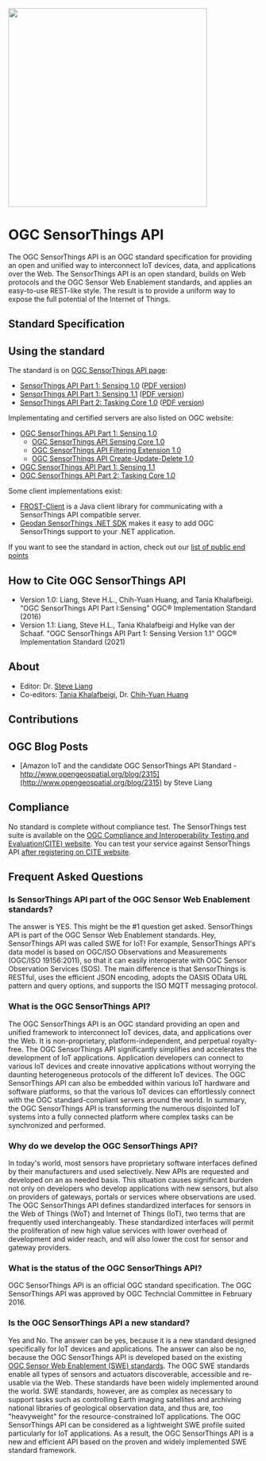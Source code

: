 <img src="http://www.opengeospatial.org/pub/www/files/OGC_Logo_2D_Blue_x_0_0.png" width="400">

# OGC SensorThings API
The OGC SensorThings API is an OGC standard specification for providing an open and unified way to interconnect IoT devices, data, and applications over the Web. The SensorThings API is an open standard, builds on Web protocols and the OGC Sensor Web Enablement standards, and applies an easy-to-use REST-like style. The result is to provide a uniform way to expose the full potential of the Internet of Things.

## Standard Specification


## Using the standard

The standard is on [OGC SensorThings API page](https://www.ogc.org/standards/sensorthings):

* [SensorThings API Part 1: Sensing 1.0](http://docs.opengeospatial.org/is/15-078r6/15-078r6.html) ([PDF version](https://portal.opengeospatial.org/files/15-078r6))
* [SensorThings API Part 1: Sensing 1.1](https://docs.ogc.org/is/18-088/18-088.html) ([PDF version](https://docs.ogc.org/is/18-088/18-088.pdf))
* [SensorThings API Part 2: Tasking Core 1.0](http://docs.opengeospatial.org/is/17-079r1/17-079r1.html) ([PDF version](https://portal.opengeospatial.org/files/17-079r1))

Implementating and certified servers are also listed on OGC website:

* [OGC SensorThings API Part 1: Sensing 1.0](https://www.ogc.org/resource/products/byspec/?specid=772)
    * [OGC SensorThings API Sensing Core 1.0](https://www.ogc.org/resource/products/byspec/?specid=773)
    * [OGC SensorThings API Filtering Extension 1.0](https://www.ogc.org/resource/products/byspec/?specid=774)
    * [OGC SensorThings API Create-Update-Delete 1.0](https://www.ogc.org/resource/products/byspec/?specid=775)
* [OGC SensorThings API Part 1: Sensing 1.1](https://www.ogc.org/resource/products/byspec/?specid=1183)
* [OGC SensorThings API Part 2: Tasking Core 1.0](https://www.ogc.org/resource/products/byspec/?specid=971)


Some client implementations exist:
* [FROST-Client](https://github.com/FraunhoferIOSB/FROST-Client) is a Java client library for communicating with a SensorThings API compatible server.
* [Geodan SensorThings .NET SDK](https://github.com/gost/sensorthings-net-sdk)  makes it easy to add OGC SensorThings support to your .NET application.

If you want to see the standard in action, check out our [list of public end points](PublicEndPoints.md)


## How to Cite OGC SensorThings API
* Version 1.0: Liang, Steve H.L., Chih-Yuan Huang, and Tania Khalafbeigi. "OGC SensorThings API Part I:Sensing" OGC® Implementation Standard (2016)
* Version 1.1: Liang, Steve H.L., Tania Khalafbeigi and Hylke van der Schaaf. "OGC SensorThings API Part 1: Sensing Version 1.1" OGC® Implementation Standard (2021)

## About
* Editor: Dr. [Steve Liang](http://www.sensorup.com)
* Co-editors: [Tania Khalafbeigi](http://www.sensorup.com), Dr. [Chih-Yuan Huang](http://www1.csrsr.ncu.edu.tw/Ver13_J30/index.php/about-us/personal/faculty)

## Contributions

## OGC Blog Posts
* [Amazon IoT and the candidate OGC SensorThings API Standard - http://www.opengeospatial.org/blog/2315](http://www.opengeospatial.org/blog/2315) by Steve Liang

## Compliance
No standard is complete without compliance test. The SensorThings test suite is available on the [OGC Compliance and Interoperability Testing and Evaluation(CITE) website](http://cite.opengeospatial.org/teamengine/about/sta10/1.0/site/).  You can test your service against SensorThings API [after registering on CITE website](http://cite.opengeospatial.org/te2/register.jsp).

## Frequent Asked Questions
### Is SensorThings API part of the OGC Sensor Web Enablement standards?
The answer is YES. This might be the #1 question get asked. SensorThings API is part of the OGC Sensor Web Enablement standards. Hey, SensorThings API was called SWE for IoT! For example, SensorThings API's data model is based on OGC/ISO Observations and Measurements (OGC/ISO 19156:2011), so that it can easily interoperate with OGC Sensor Observation Services (SOS). The main difference is that SensorThings is RESTful, uses the efficient JSON encoding, adopts the OASIS OData URL pattern and query options, and supports the ISO MQTT messaging protocol.

### What is the OGC SensorThings API?
The OGC SensorThings API is an OGC standard providing an open and unified framework to interconnect IoT devices, data, and applications over the Web. It is non-proprietary, platform-independent, and perpetual royalty-free. The OGC SensorThings API significantly simplifies and accelerates the development of IoT applications. Application developers can connect to various IoT devices and create innovative applications without worrying the daunting heterogeneous protocols of the different IoT devices. The OGC SensorThings API can also be embedded within various IoT hardware and software platforms, so that the various IoT devices can effortlessly connect with the OGC standard-compliant servers around the world. In summary, the OGC SensorThings API is transforming the numerous disjointed IoT systems into a fully connected platform where complex tasks can be synchronized and performed.

### Why do we develop the OGC SensorThings API?
In today's world, most sensors have proprietary software interfaces defined by their manufacturers and used selectively. New APIs are requested and developed on an as needed basis. This situation causes significant burden not only on developers who develop applications with new sensors, but also on providers of gateways, portals or services where observations are used. The OGC SensorThings API defines standardized interfaces for sensors in the Web of Things (WoT) and Internet of Things (IoT), two terms that are frequently used interchangeably. These standardized interfaces will permit the proliferation of new high value services with lower overhead of development and wider reach, and will also lower the cost for sensor and gateway providers.

### What is the status of the OGC SensorThings API?
OGC SensorThings API is an official OGC standard specification. The OGC SensorThings API was approved by OGC Techncial Committee in February 2016. 

### Is the OGC SensorThings API a new standard?
Yes and No. The answer can be yes, because it is a new standard designed specifically for IoT devices and applications. The answer can also be no, because the OGC SensorThings API is developed based on the existing [OGC Sensor Web Enablement (SWE) standards](http://www.opengeospatial.org/ogc/markets-technologies/swe). The OGC SWE standards enable all types of sensors and actuators discoverable, accessible and re-usable via the Web. These standards have been widely implemented around the world. SWE standards, however, are as complex as necessary to support tasks such as controlling Earth imaging satellites and archiving national libraries of geological observation data, and thus are, too "heavyweight" for the resource-constrained IoT applications. The OGC SensorThings API can be considered as a lightweight SWE profile suited particularly for IoT applications. As a result, the OGC SensorThings API is a new and efficient API based on the proven and widely implemented SWE standard framework.
